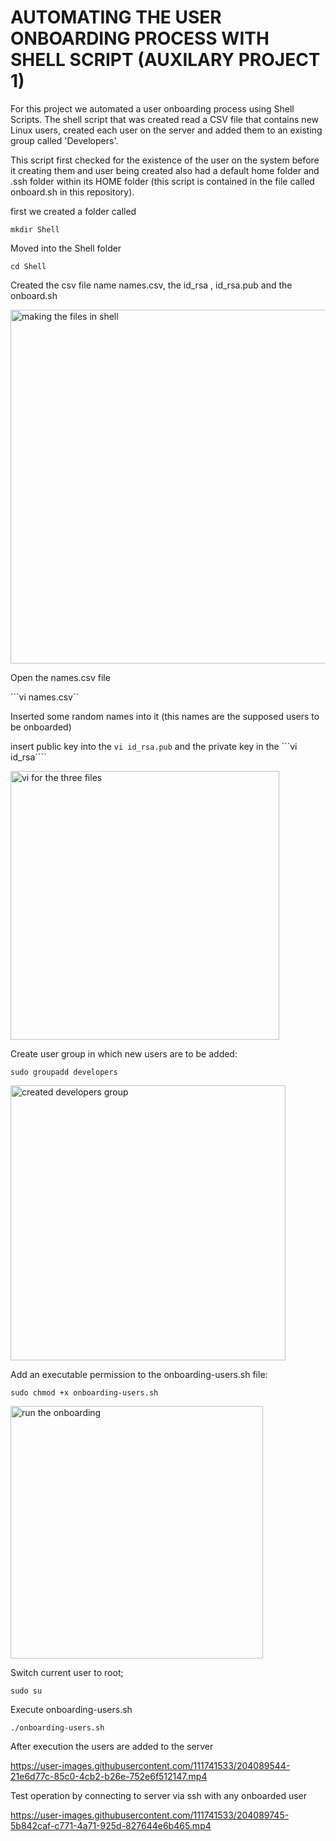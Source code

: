 # AUTOMATING THE USER ONBOARDING PROCESS WITH SHELL SCRIPT (AUXILARY PROJECT 1)

For this project we automated a user onboarding process using Shell Scripts. The shell script that was created  read a CSV file that contains new Linux users, created each user on the server and added them to an existing group called 'Developers'. 

This script  first checked for the existence of the user on the system before it creating them and  user being created also had a default home folder and .ssh folder within its HOME folder (this script is contained in the file called onboard.sh in this repository). 

first we created a folder called 

```mkdir Shell```

Moved into the Shell folder

```cd Shell```

Created the csv file name names.csv, the id_rsa , id_rsa.pub and the onboard.sh

<img width="566" alt="making the files in shell" src="https://user-images.githubusercontent.com/111741533/204088203-e7b8e2fa-63d4-4869-9b61-0196e0a607a0.png">

Open the names.csv file

```vi names.csv``

Inserted some random names into it (this names are the supposed users to be onboarded)

insert public key into the  ```vi id_rsa.pub``` and the private key in the ```vi id_rsa````

<img width="430" alt="vi for the three files" src="https://user-images.githubusercontent.com/111741533/204088692-c1970788-715b-44b1-88fe-c059f72dc23b.png">

Create user group in which new users are to be added:

```sudo groupadd developers```

<img width="440" alt="created developers group" src="https://user-images.githubusercontent.com/111741533/204089045-4f8ce7a6-6153-4b24-a33e-ef93e9dee220.png">



Add an executable permission to the onboarding-users.sh file:

```sudo chmod +x onboarding-users.sh```

<img width="404" alt="run the onboarding" src="https://user-images.githubusercontent.com/111741533/204088996-83be2acd-65a3-4225-ac0d-74f5fd7f77fc.png">

Switch current user to root;

```sudo su```

Execute onboarding-users.sh

```./onboarding-users.sh```

After execution the users are added to the server 



https://user-images.githubusercontent.com/111741533/204089544-21e6d77c-85c0-4cb2-b26e-752e6f512147.mp4



Test operation by connecting to server via ssh with any onboarded user





https://user-images.githubusercontent.com/111741533/204089745-5b842caf-c771-4a71-925d-827644e6b465.mp4



